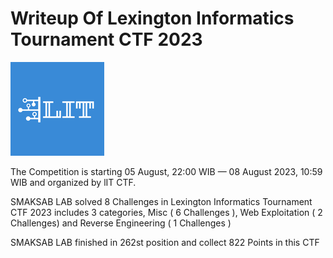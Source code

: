 # Writeup Of Lexington Informatics Tournament CTF 2023

<img src=LIT.png>

<p> The Competition is starting 05 August, 22:00 WIB — 08 August 2023, 10:59 WIB and organized by lIT CTF.</p>

<p> SMAKSAB LAB solved 8 Challenges in Lexington Informatics Tournament CTF 2023 includes 3 categories, Misc ( 6 Challenges ), Web Exploitation ( 2 Challenges) and Reverse Engineering ( 1 Challenges ) </p>

<p> SMAKSAB LAB finished in 262st position and collect 822 Points in this CTF </p>
